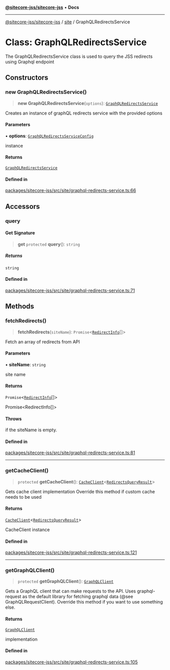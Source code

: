 [**@sitecore-jss/sitecore-jss**](../../README.md) • **Docs**

***

[@sitecore-jss/sitecore-jss](../../README.md) / [site](../README.md) / GraphQLRedirectsService

# Class: GraphQLRedirectsService

The GraphQLRedirectsService class is used to query the JSS redirects using Graphql endpoint

## Constructors

### new GraphQLRedirectsService()

> **new GraphQLRedirectsService**(`options`): [`GraphQLRedirectsService`](GraphQLRedirectsService.md)

Creates an instance of graphQL redirects service with the provided options

#### Parameters

• **options**: [`GraphQLRedirectsServiceConfig`](../type-aliases/GraphQLRedirectsServiceConfig.md)

instance

#### Returns

[`GraphQLRedirectsService`](GraphQLRedirectsService.md)

#### Defined in

[packages/sitecore-jss/src/site/graphql-redirects-service.ts:66](https://github.com/Sitecore/jss/blob/afae5c8a8729af8f6d283032473cffb7fb5b43e6/packages/sitecore-jss/src/site/graphql-redirects-service.ts#L66)

## Accessors

### query

#### Get Signature

> **get** `protected` **query**(): `string`

##### Returns

`string`

#### Defined in

[packages/sitecore-jss/src/site/graphql-redirects-service.ts:71](https://github.com/Sitecore/jss/blob/afae5c8a8729af8f6d283032473cffb7fb5b43e6/packages/sitecore-jss/src/site/graphql-redirects-service.ts#L71)

## Methods

### fetchRedirects()

> **fetchRedirects**(`siteName`): `Promise`\<[`RedirectInfo`](../type-aliases/RedirectInfo.md)[]\>

Fetch an array of redirects from API

#### Parameters

• **siteName**: `string`

site name

#### Returns

`Promise`\<[`RedirectInfo`](../type-aliases/RedirectInfo.md)[]\>

Promise<RedirectInfo[]>

#### Throws

if the siteName is empty.

#### Defined in

[packages/sitecore-jss/src/site/graphql-redirects-service.ts:81](https://github.com/Sitecore/jss/blob/afae5c8a8729af8f6d283032473cffb7fb5b43e6/packages/sitecore-jss/src/site/graphql-redirects-service.ts#L81)

***

### getCacheClient()

> `protected` **getCacheClient**(): [`CacheClient`](../../index/interfaces/CacheClient.md)\<[`RedirectsQueryResult`](../type-aliases/RedirectsQueryResult.md)\>

Gets cache client implementation
Override this method if custom cache needs to be used

#### Returns

[`CacheClient`](../../index/interfaces/CacheClient.md)\<[`RedirectsQueryResult`](../type-aliases/RedirectsQueryResult.md)\>

CacheClient instance

#### Defined in

[packages/sitecore-jss/src/site/graphql-redirects-service.ts:121](https://github.com/Sitecore/jss/blob/afae5c8a8729af8f6d283032473cffb7fb5b43e6/packages/sitecore-jss/src/site/graphql-redirects-service.ts#L121)

***

### getGraphQLClient()

> `protected` **getGraphQLClient**(): [`GraphQLClient`](../../index/interfaces/GraphQLClient.md)

Gets a GraphQL client that can make requests to the API. Uses graphql-request as the default
library for fetching graphql data (@see GraphQLRequestClient). Override this method if you
want to use something else.

#### Returns

[`GraphQLClient`](../../index/interfaces/GraphQLClient.md)

implementation

#### Defined in

[packages/sitecore-jss/src/site/graphql-redirects-service.ts:105](https://github.com/Sitecore/jss/blob/afae5c8a8729af8f6d283032473cffb7fb5b43e6/packages/sitecore-jss/src/site/graphql-redirects-service.ts#L105)
